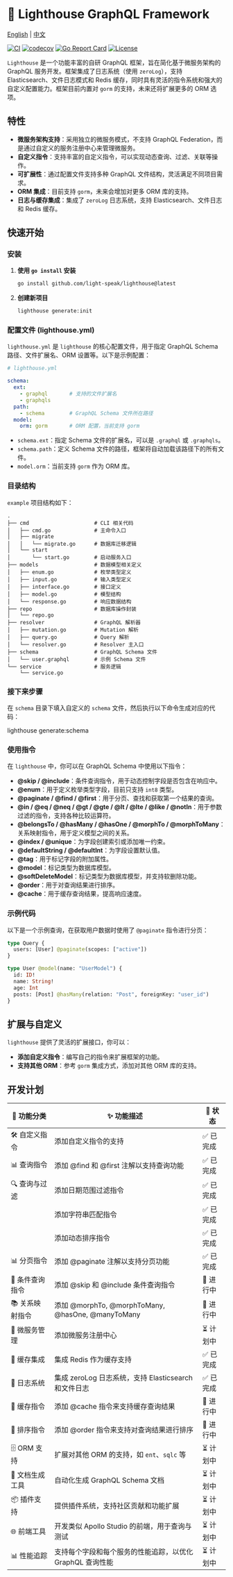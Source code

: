 # **🚢 Lighthouse GraphQL Framework**

[English](https://github.com/light-speak/lighthouse/blob/main/README.md) | [中文](https://github.com/light-speak/lighthouse/blob/main/README_zh.md)

[![CI](https://github.com/light-speak/lighthouse/actions/workflows/main.yml/badge.svg)](https://github.com/light-speak/lighthouse/actions/workflows/main.yml)
[![codecov](https://codecov.io/gh/light-speak/lighthouse/branch/main/graph/badge.svg)](https://codecov.io/gh/light-speak/lighthouse)
[![Go Report Card](https://goreportcard.com/badge/github.com/light-speak/lighthouse)](https://goreportcard.com/report/github.com/light-speak/lighthouse)
[![License](https://img.shields.io/badge/License-Apache%202.0-blue.svg)](https://opensource.org/licenses/Apache-2.0)

`Lighthouse` 是一个功能丰富的自研 GraphQL 框架，旨在简化基于微服务架构的 GraphQL 服务开发。框架集成了日志系统（使用 `zeroLog`），支持 Elasticsearch、文件日志模式和 Redis 缓存，同时具有灵活的指令系统和强大的自定义配置能力。框架目前内置对 `gorm` 的支持，未来还将扩展更多的 ORM 选项。

## 特性

- **微服务架构支持**：采用独立的微服务模式，不支持 GraphQL Federation，而是通过自定义的服务注册中心来管理微服务。
- **自定义指令**：支持丰富的自定义指令，可以实现动态查询、过滤、关联等操作。
- **可扩展性**：通过配置文件支持多种 GraphQL 文件结构，灵活满足不同项目需求。
- **ORM 集成**：目前支持 `gorm`，未来会增加对更多 ORM 库的支持。
- **日志与缓存集成**：集成了 `zeroLog` 日志系统，支持 Elasticsearch、文件日志和 Redis 缓存。

## 快速开始

### 安装

1. **使用 `go install` 安装**

   ```bash
   go install github.com/light-speak/lighthouse@latest
   ```

2. **创建新项目**

   ```bash
   lighthouse generate:init
   ```

### 配置文件 (lighthouse.yml)

`lighthouse.yml` 是 `lighthouse` 的核心配置文件，用于指定 GraphQL Schema 路径、文件扩展名、ORM 设置等。以下是示例配置：

```yaml
# lighthouse.yml

schema:
  ext:
    - graphql       # 支持的文件扩展名
    - graphqls
  path:
    - schema        # GraphQL Schema 文件所在路径
  model:
    orm: gorm       # ORM 配置，当前支持 gorm
```

- `schema.ext`：指定 Schema 文件的扩展名，可以是 `.graphql` 或 `.graphqls`。
- `schema.path`：定义 Schema 文件的路径，框架将自动加载该路径下的所有文件。
- `model.orm`：当前支持 `gorm` 作为 ORM 库。

### 目录结构

`example` 项目结构如下：

```plaintext
.
├── cmd                     # CLI 相关代码
│   ├── cmd.go              # 主命令入口
│   ├── migrate
│   │   └── migrate.go      # 数据库迁移逻辑
│   └── start
│       └── start.go        # 启动服务入口
├── models                  # 数据模型相关定义
│   ├── enum.go             # 枚举类型定义
│   ├── input.go            # 输入类型定义
│   ├── interface.go        # 接口定义
│   ├── model.go            # 模型结构
│   └── response.go         # 响应数据结构
├── repo                    # 数据库操作封装
│   └── repo.go
├── resolver                # GraphQL 解析器
│   ├── mutation.go         # Mutation 解析
│   ├── query.go            # Query 解析
│   └── resolver.go         # Resolver 主入口
├── schema                  # GraphQL Schema 文件
│   └── user.graphql        # 示例 Schema 文件
└── service                 # 服务逻辑
    └── service.go
```

### 接下来步骤

在 `schema` 目录下填入自定义的 `schema` 文件，然后执行以下命令生成对应的代码：

lighthouse generate:schema

### 使用指令

在 `lighthouse` 中，你可以在 GraphQL Schema 中使用以下指令：

- **@skip / @include**：条件查询指令，用于动态控制字段是否包含在响应中。
- **@enum**：用于定义枚举类型字段，目前只支持 `int8` 类型。
- **@paginate / @find / @first**：用于分页、查找和获取第一个结果的查询。
- **@in / @eq / @neq / @gt / @gte / @lt / @lte / @like / @notIn**：用于参数过滤的指令，支持各种比较运算符。
- **@belongsTo / @hasMany / @hasOne / @morphTo / @morphToMany**：关系映射指令，用于定义模型之间的关系。
- **@index / @unique**：为字段创建索引或添加唯一约束。
- **@defaultString / @defaultInt**：为字段设置默认值。
- **@tag**：用于标记字段的附加属性。
- **@model**：标记类型为数据库模型。
- **@softDeleteModel**：标记类型为数据库模型，并支持软删除功能。
- **@order**：用于对查询结果进行排序。
- **@cache**：用于缓存查询结果，提高响应速度。

### 示例代码

以下是一个示例查询，在获取用户数据时使用了 `@paginate` 指令进行分页：

```graphql
type Query {
  users: [User] @paginate(scopes: ["active"])
}

type User @model(name: "UserModel") {
  id: ID!
  name: String!
  age: Int
  posts: [Post] @hasMany(relation: "Post", foreignKey: "user_id")
}
```

## 扩展与自定义

`lighthouse` 提供了灵活的扩展接口，你可以：

- **添加自定义指令**：编写自己的指令来扩展框架的功能。
- **支持其他 ORM**：参考 `gorm` 集成方式，添加对其他 ORM 库的支持。

## 开发计划

| 🚀 功能分类    | ✨ 功能描述                                          | 📅 状态  |
| -------------- | -------------------------------------------------- | -------- |
| 🛠️ 自定义指令  | 添加自定义指令的支持                                | ✅ 已完成  |
| 📊 查询指令    | 添加 @find 和 @first 注解以支持查询功能             | ✅ 已完成  |
| 🔍 查询与过滤   | 添加日期范围过滤指令                                | ✅ 已完成  |
|                | 添加字符串匹配指令                                  | ✅ 已完成  |
|                | 添加动态排序指令                                    | ✅ 已完成  |
| 📊 分页指令    | 添加 @paginate 注解以支持分页功能                   | ✅ 已完成  |
| 📜 条件查询指令 | 添加 @skip 和 @include 条件查询指令                | 🚧 进行中  |
| 📚 关系映射指令 | 添加 @morphTo, @morphToMany, @hasOne, @manyToMany  | 🚧 进行中  |
| 🔧 微服务管理   | 添加微服务注册中心                                  | ⏳ 计划中  |
| 💾 缓存集成    | 集成 Redis 作为缓存支持                            | ✅ 已完成  |
| 📝 日志系统    | 集成 zeroLog 日志系统，支持 Elasticsearch 和文件日志 | ✅ 已完成  |
| 🔄 缓存指令    | 添加 @cache 指令来支持缓存查询结果                  | 🚧 进行中  |
| 🔀 排序指令    | 添加 @order 指令来支持对查询结果进行排序            | 🚧 进行中  |
| 🗄️ ORM 支持    | 扩展对其他 ORM 的支持，如 `ent`、`sqlc` 等           | ⏳ 计划中  |
| 📑 文档生成工具 | 自动化生成 GraphQL Schema 文档                     | ⏳ 计划中  |
| 📦 插件支持    | 提供插件系统，支持社区贡献和功能扩展                 | ⏳ 计划中  |
| 🌐 前端工具    | 开发类似 Apollo Studio 的前端，用于查询与测试       | ⏳ 计划中  |
| 📊 性能追踪    | 支持每个字段和每个服务的性能追踪，以优化 GraphQL 查询性能 | ⏳ 计划中  |


